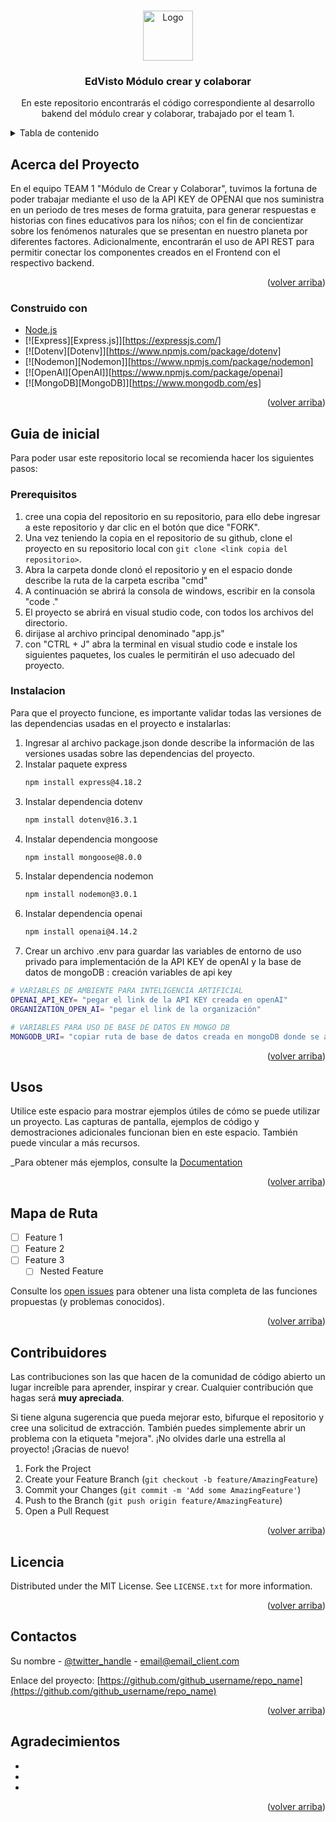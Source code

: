 <a name="readme-top"></a>


<!-- PROJECT LOGO -->
<br />
<div align="center">
  <a href="https://github.com/github_username/repo_name">
    <img src="images/logo.png" alt="Logo" width="80" height="80">
  </a>

<h3 align="center">EdVisto Módulo crear y colaborar </h3>

  <p align="center">
    En este repositorio encontrarás el código correspondiente al desarrollo bakend del módulo crear y colaborar, trabajado por el team 1.
  </p>
</div>



<!-- TABLE OF CONTENTS -->
<details>
  <summary>Tabla de contenido</summary>
  <ol>
    <li>
      <a href="#about-the-project">Acerca del proyecto</a>
      <ul>
        <li><a href="#built-with">Construido con</a></li>
      </ul>
    </li>
    <li>
      <a href="#getting-started">Guia de inicial</a>
      <ul>
        <li><a href="#prerequisites">Prerequisitos</a></li>
        <li><a href="#installation">Instalación</a></li>
      </ul>
    </li>
    <li><a href="#usage">Uso</a></li>
    <li><a href="#roadmap">Mapa de Rutas</a></li>
    <li><a href="#contributing">Contribuyentes</a></li>
    <li><a href="#license">Licencia</a></li>
    <li><a href="#contact">Contactos</a></li>
    <li><a href="#acknowledgments">Agradecimientos</a></li>
  </ol>
</details>



<!-- ABOUT THE PROJECT -->
## Acerca del Proyecto

En el equipo TEAM 1 "Módulo de Crear y Colaborar", tuvimos la fortuna de poder trabajar mediante el uso de la API KEY de OPENAI que nos suministra en un periodo de tres meses de forma gratuita, para generar respuestas e historias con fines educativos para los niños; con el fin de concientizar sobre los fenómenos naturales que se presentan en nuestro planeta por diferentes factores. Adicionalmente, encontrarán el uso de API REST para permitir conectar los componentes creados en el Frontend con el respectivo backend.

<p align="right">(<a href="#readme-top">volver arriba</a>)</p>


### Construido con

* [Node.js](https://nodejs.org/en)
* [![Express][Express.js]][https://expressjs.com/]
* [![Dotenv][Dotenv]][https://www.npmjs.com/package/dotenv]
* [![Nodemon][Nodemon]][https://www.npmjs.com/package/nodemon]
* [![OpenAI][OpenAI]][https://www.npmjs.com/package/openai]
* [![MongoDB][MongoDB]][https://www.mongodb.com/es]

<p align="right">(<a href="#readme-top">volver arriba</a>)</p>



<!-- GETTING STARTED -->
## Guia de inicial

Para poder usar este repositorio local se recomienda hacer los siguientes pasos:

### Prerequisitos

1. cree una copia del repositorio en su repositorio, para ello debe ingresar a este repositorio y dar clic en el botón que dice "FORK".
2. Una vez teniendo la copia en el repositorio de su github, clone el proyecto en su repositorio local con `git clone <link copia del repositorio>`.
3. Abra la carpeta donde clonó el repositorio y en el espacio donde describe la ruta de la carpeta escriba "cmd"
4. A continuación se abrirá la consola de windows, escribir en la consola "code ." 
5. El proyecto se abrirá en visual studio code, con todos los archivos del directorio.
6. dirijase al archivo principal denominado "app.js"
7. con "CTRL + J" abra la terminal en visual studio code e instale los siguientes paquetes, los cuales le permitirán el uso adecuado del proyecto.


### Instalacion

Para que el proyecto funcione, es importante validar todas las versiones de las dependencias usadas en el proyecto e instalarlas:
1. Ingresar al archivo package.json donde describe la información de las versiones usadas sobre las dependencias del proyecto.
2. Instalar paquete express
   ```sh
   npm install express@4.18.2
   ```
3. Instalar dependencia dotenv
   ```sh
   npm install dotenv@16.3.1
   ```
4. Instalar dependencia mongoose
   ```sh
   npm install mongoose@8.0.0
   ```
5. Instalar dependencia nodemon
   ```sh
   npm install nodemon@3.0.1
   ```
6. Instalar dependencia openai
   ```sh
   npm install openai@4.14.2
   ```
7. Crear un archivo .env para guardar las variables de entorno de uso privado para implementación de la API KEY de openAI y la base de datos de mongoDB :
creación variables de api key
```sh
# VARIABLES DE AMBIENTE PARA INTELIGENCIA ARTIFICIAL
OPENAI_API_KEY= "pegar el link de la API KEY creada en openAI"
ORGANIZATION_OPEN_AI= "pegar el link de la organización"

# VARIABLES PARA USO DE BASE DE DATOS EN MONGO DB
MONGODB_URI= "copiar ruta de base de datos creada en mongoDB donde se almacenará toda la información respectiva."
```

<p align="right">(<a href="#readme-top">volver arriba</a>)</p>



<!-- USAGE EXAMPLES -->
## Usos

Utilice este espacio para mostrar ejemplos útiles de cómo se puede utilizar un proyecto. Las capturas de pantalla, ejemplos de código y demostraciones adicionales funcionan bien en este espacio. También puede vincular a más recursos.

_Para obtener más ejemplos, consulte la [Documentation](https://example.com)

<p align="right">(<a href="#readme-top">volver arriba</a>)</p>



<!-- ROADMAP -->
## Mapa de Ruta

- [ ] Feature 1
- [ ] Feature 2
- [ ] Feature 3
    - [ ] Nested Feature

Consulte los  [open issues](https://github.com/github_username/repo_name/issues) para obtener una lista completa de las funciones propuestas (y problemas conocidos).

<p align="right">(<a href="#readme-top">volver arriba</a>)</p>



<!-- CONTRIBUTING -->
## Contribuidores

Las contribuciones son las que hacen de la comunidad de código abierto un lugar increíble para aprender, inspirar y crear. Cualquier contribución que hagas será **muy apreciada**.

Si tiene alguna sugerencia que pueda mejorar esto, bifurque el repositorio y cree una solicitud de extracción. También puedes simplemente abrir un problema con la etiqueta "mejora".
¡No olvides darle una estrella al proyecto! ¡Gracias de nuevo!

1. Fork the Project
2. Create your Feature Branch (`git checkout -b feature/AmazingFeature`)
3. Commit your Changes (`git commit -m 'Add some AmazingFeature'`)
4. Push to the Branch (`git push origin feature/AmazingFeature`)
5. Open a Pull Request

<p align="right">(<a href="#readme-top">volver arriba</a>)</p>



<!-- LICENSE -->
## Licencia

Distributed under the MIT License. See `LICENSE.txt` for more information.

<p align="right">(<a href="#readme-top">volver arriba</a>)</p>



<!-- CONTACT -->
## Contactos

Su nombre - [@twitter_handle](https://twitter.com/twitter_handle) - email@email_client.com

Enlace del proyecto: [https://github.com/github_username/repo_name](https://github.com/github_username/repo_name)

<p align="right">(<a href="#readme-top">volver arriba</a>)</p>



<!-- ACKNOWLEDGMENTS -->
## Agradecimientos

* []()
* []()
* []()

<p align="right">(<a href="#readme-top">volver arriba</a>)</p>



<!-- MARKDOWN LINKS & IMAGES -->
<!-- https://www.markdownguide.org/basic-syntax/#reference-style-links -->
[contributors-shield]: https://img.shields.io/github/contributors/github_username/repo_name.svg?style=for-the-badge
[contributors-url]: https://github.com/github_username/repo_name/graphs/contributors
[forks-shield]: https://img.shields.io/github/forks/github_username/repo_name.svg?style=for-the-badge
[forks-url]: https://github.com/github_username/repo_name/network/members
[stars-shield]: https://img.shields.io/github/stars/github_username/repo_name.svg?style=for-the-badge
[stars-url]: https://github.com/github_username/repo_name/stargazers
[issues-shield]: https://img.shields.io/github/issues/github_username/repo_name.svg?style=for-the-badge
[issues-url]: https://github.com/github_username/repo_name/issues
[license-shield]: https://img.shields.io/github/license/github_username/repo_name.svg?style=for-the-badge
[license-url]: https://github.com/github_username/repo_name/blob/master/LICENSE.txt
[linkedin-shield]: https://img.shields.io/badge/-LinkedIn-black.svg?style=for-the-badge&logo=linkedin&colorB=555
[linkedin-url]: https://linkedin.com/in/linkedin_username
[product-screenshot]: images/screenshot.png
[Next.js]: https://img.shields.io/badge/next.js-000000?style=for-the-badge&logo=nextdotjs&logoColor=white
[Next-url]: https://nextjs.org/
[React.js]: https://img.shields.io/badge/React-20232A?style=for-the-badge&logo=react&logoColor=61DAFB
[React-url]: https://reactjs.org/
[Vue.js]: https://img.shields.io/badge/Vue.js-35495E?style=for-the-badge&logo=vuedotjs&logoColor=4FC08D
[Vue-url]: https://vuejs.org/
[Angular.io]: https://img.shields.io/badge/Angular-DD0031?style=for-the-badge&logo=angular&logoColor=white
[Angular-url]: https://angular.io/
[Svelte.dev]: https://img.shields.io/badge/Svelte-4A4A55?style=for-the-badge&logo=svelte&logoColor=FF3E00
[Svelte-url]: https://svelte.dev/
[Laravel.com]: https://img.shields.io/badge/Laravel-FF2D20?style=for-the-badge&logo=laravel&logoColor=white
[Laravel-url]: https://laravel.com
[Bootstrap.com]: https://img.shields.io/badge/Bootstrap-563D7C?style=for-the-badge&logo=bootstrap&logoColor=white
[Bootstrap-url]: https://getbootstrap.com
[JQuery.com]: https://img.shields.io/badge/jQuery-0769AD?style=for-the-badge&logo=jquery&logoColor=white
[JQuery-url]: https://jquery.com 



